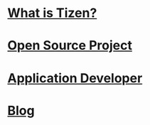 # [What is Tizen?](https://portal.tizen.org/tizen/overview/tizen.php)
# [Open Source Project](open-source-project/index.md)
# [Application Developer](application/index.md)
# [Blog](blog/index.md)
<!--
# [IoT Developer](iot/index.md)
-->

